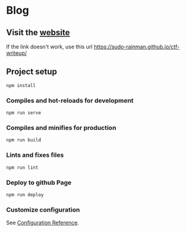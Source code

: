 # Blog

## Visit the [website](https://sudo-rainman.github.io/ctf-writeup/)

If the link doesn't work, use this url
https://sudo-rainman.github.io/ctf-writeup/

## Project setup
```
npm install
```

### Compiles and hot-reloads for development
```
npm run serve
```

### Compiles and minifies for production
```
npm run build
```

### Lints and fixes files
```
npm run lint
```

### Deploy to github Page
```
npm run deploy
```

### Customize configuration
See [Configuration Reference](https://cli.vuejs.org/config/).
